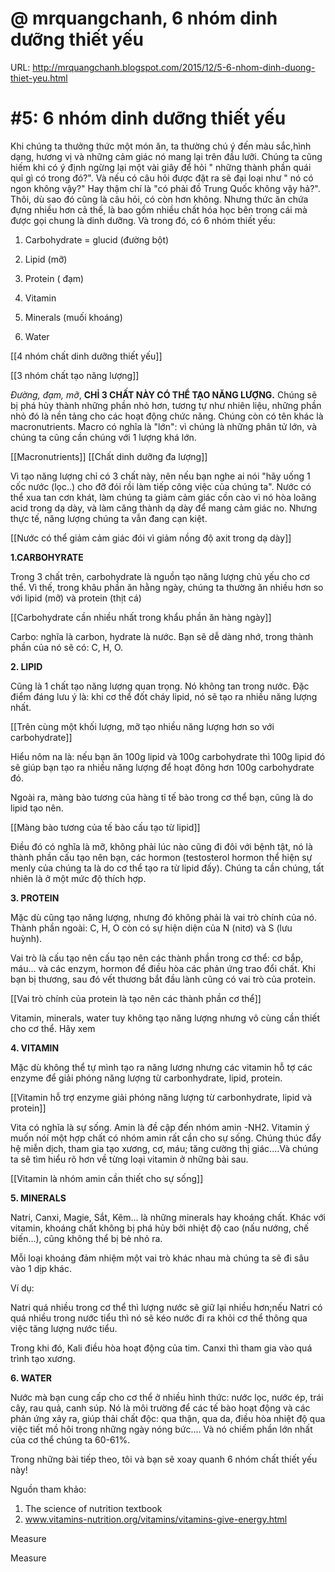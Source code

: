 # @ mrquangchanh, 6 nhóm dinh dưỡng thiết yếu

URL: http://mrquangchanh.blogspot.com/2015/12/5-6-nhom-dinh-duong-thiet-yeu.html

# #5: 6 nhóm dinh dưỡng thiết yếu

Khi chúng ta thưởng thức một món ăn, ta thường chú ý đến màu sắc,hình dạng, hương vị và những cảm giác nó mang lại trên đầu lưỡi. Chúng ta cũng hiếm khi có ý định ngừng lại một vài giây để hỏi " những thành phần quái quỉ gì có trong đó?". Và nếu có câu hỏi được đặt ra sẽ đại loại như " nó có ngon không vậy?" Hay thậm chí là "có phải đồ Trung Quốc không vậy hả?". Thôi, dù sao đó cũng là câu hỏi, có còn hơn không. Nhưng thức ăn chứa đựng nhiều hơn cả thế, là bao gồm nhiều chất hóa học bên trong cái mà được gọi chung là dinh dưỡng. Và trong đó, có 6 nhóm thiết yếu:

1. Carbohydrate = glucid (đường bột)

2. Lipid (mỡ)

3. Protein ( đạm)

4. Vitamin

5. Minerals (muối khoáng)

6. Water

[[4 nhóm chất dinh dưỡng thiết yếu]] 

[[3 nhóm chất tạo năng lượng]] 

*Đường, đạm, mỡ*, **CHỈ 3 CHẤT NÀY CÓ THỂ TẠO NĂNG LƯỢNG.**
Chúng sẽ bị phá hủy thành những phần nhỏ hơn, tương tự như nhiên liệu, những phần nhỏ đó là nền tảng cho các hoạt động chức năng. Chúng còn có tên khác là macronutrients. Macro có nghĩa là "lớn": vì chúng là những phân tử lớn, và chúng ta cũng cần chúng với 1 lượng khá lớn.

[[Macronutrients]] 
[[Chất dinh dưỡng đa lượng]] 

Vì tạo năng lượng chỉ có 3 chất này, nên nếu bạn nghe ai nói "hãy uống 1 cốc nước (lọc..) cho đỡ đói rồi làm tiếp công việc của chúng ta". Nước có thể xua tan cơn khát, làm chúng ta giảm cảm giác cồn cào vì nó hòa loãng acid trong dạ dày, và làm căng thành dạ dày để mang cảm giác no. Nhưng thực tế, năng lượng chúng ta vẫn đang cạn kiệt.

[[Nước có thể giảm cảm giác đói vì giảm nồng độ axit trong dạ dày]] 

**1.CARBOHYRATE**

Trong 3 chất trên, carbohydrate là nguồn tạo năng lượng chủ yếu cho cơ thể. Vì thế, trong khâu phần ăn hằng ngày, chúng ta thường ăn nhiều hơn so với lipid (mỡ) và protein (thịt cá)

[[Carbohydrate cần nhiều nhất trong khẩu phần ăn hàng ngày]] 

Carbo: nghĩa là carbon, hydrate là nước. Bạn sẽ dễ dàng nhớ, trong thành phần của nó sẽ có: C, H, O.

**2. LIPID**

Cũng là 1 chất tạo năng lượng quan trọng. Nó không tan trong nước. Đặc điểm đáng lưu ý là: khi cơ thể đốt cháy lipid, nó sẽ tạo ra nhiều năng lượng nhất.

[[Trên cùng một khối lượng, mỡ tạo nhiều năng lượng hơn so với carbohydrate]] 

Hiểu nôm na là: nếu bạn ăn 100g lipid và 100g carbohydrate thì 100g lipid đó sẽ giúp bạn tạo ra nhiều năng lượng để hoạt đông hơn 100g carbohydrate đó.

Ngoài ra, màng bào tương của hàng tỉ tế bào trong cơ thể bạn, cũng là do lipid tạo nên.

[[Màng bào tương của tế bào cấu tạo từ lipid]] 

Điều đó có nghĩa là mỡ, không phải lúc nào cũng đi đôi với bệnh tật, nó là thành phần cấu tạo nên bạn, các hormon (testosterol hormon thể hiện sự menly của chúng ta là do cơ thể tạo ra từ lipid đấy). Chúng ta cần chúng, tất nhiên là ở một mức độ thích hợp.

**3. PROTEIN**

Mặc dù cũng tạo năng lượng, nhưng đó không phải là vai trò chính của nó. Thành phần ngoài: C, H, O còn có sự hiện diện của N (nitơ) và S (lưu huỳnh).

Vai trò là cấu tạo nên cấu tạo nên các thành phần trong cơ thể: cơ bắp, máu... và các enzym, hormon để điều hòa các phản ứng trao đổi chất. Khi bạn bị thương, sau đó vết thương bắt đầu lành cũng có vai trò của protein.

[[Vai trò chính của protein là tạo nên các thành phần cơ thể]] 

Vitamin, minerals, water tuy không tạo năng lượng nhưng vô cùng cần thiết cho cơ thể. Hãy xem

**4. VITAMIN**

Mặc dù không thể tự mình tạo ra năng lương nhưng các vitamin hỗ tợ các enzyme để giải phóng năng lượng từ carbonhydrate, lipid, protein.

[[Vitamin hỗ trợ enzyme giải phóng năng lượng từ carbonhydrate, lipid và protein]] 

Vita có nghĩa là sự sống. Amin là đề cập đến nhóm amin -NH2. Vitamin ý muốn nóí một hợp chất có nhóm amin rất cần cho sự sống. Chúng thúc đẩy hệ miễn dịch, tham gia tạo xương, cơ, máu; tăng cường thị giác....Và chúng ta sẽ tìm hiểu rõ hơn về từng loại vitamin ở những bài sau.

[[Vitamin là nhóm amin cần thiết cho sự sống]] 

**5. MINERALS**

Natri, Canxi, Magie, Sắt, Kẽm... là những minerals hay khoáng chất. Khác với vitamin, khoáng chất không bị phá hủy bởi nhiệt độ cao (nấu nướng, chế biến...), cũng không thể bị bẻ nhỏ ra.

Mỗi loại khoáng đảm nhiệm một vai trò khác nhau mà chúng ta sẽ đi sâu vào 1 dịp khác.

Ví dụ:

Natri quá nhiều trong cơ thể thì lượng nước sẽ giữ lại nhiều hơn;nếu Natri có quá nhiều trong nước tiểu thì nó sẽ kéo nước đi ra khỏi cơ thể thông qua việc tăng lượng nước tiểu.

Trong khi đó, Kali điều hòa hoạt động của tim. Canxi thì tham gia vào quá trình tạo xương.

**6. WATER**

Nước mà bạn cung cấp cho cơ thể ở nhiều hình thức: nước lọc, nước ép, trái cây, rau quả, canh súp. Nó là môi trường để các tế bào hoạt động và các phản ứng xảy ra, giúp thải chất độc: qua thận, qua da, điều hòa nhiệt độ qua việc tiết mồ hôi trong những ngày nóng bức.... Và nó chiếm phần lớn nhất của cơ thể chúng ta 60-61%.


Trong những bài tiếp theo, tôi và bạn sẽ xoay quanh 6 nhóm chất thiết yếu này!

Nguồn tham khảo:

1. The science of nutrition textbook
2. www.vitamins-nutrition.org/vitamins/vitamins-give-energy.html

Measure

Measure